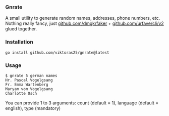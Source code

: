 ### Gnrate

A small utility to generate random names, addresses, phone numbers, etc.
Nothing really fancy, just [github.com/dmgk/faker](https://github.com/dmgk/faker) + [github.com/urfave/cli/v2](https://github.com/urfave/cli/v2) glued together.

### Installation

```
go install github.com/viktoras25/gnrate@latest
```

### Usage

```
$ gnrate 5 german names
Hr. Pascal Vogelgsang
Fr. Emma Wartenberg
Maryam vom Vogelgsang
Charlotte Osch
```

You can provide 1 to 3 arguments: count (default = 1), language (default = english), type (mandatory)
